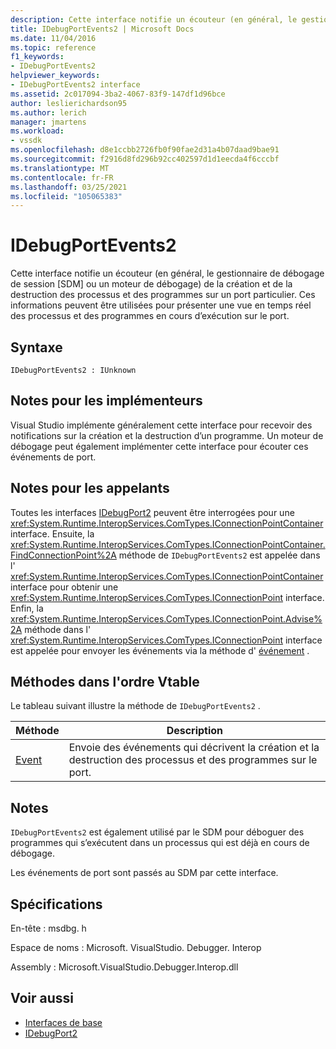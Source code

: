 ```yaml
---
description: Cette interface notifie un écouteur (en général, le gestionnaire de débogage de session [SDM] ou un moteur de débogage) de la création et de la destruction des processus et des programmes sur un port particulier.
title: IDebugPortEvents2 | Microsoft Docs
ms.date: 11/04/2016
ms.topic: reference
f1_keywords:
- IDebugPortEvents2
helpviewer_keywords:
- IDebugPortEvents2 interface
ms.assetid: 2c017094-3ba2-4067-83f9-147df1d96bce
author: leslierichardson95
ms.author: lerich
manager: jmartens
ms.workload:
- vssdk
ms.openlocfilehash: d8e1ccbb2726fb0f90fae2d31a4b07daad9bae91
ms.sourcegitcommit: f2916d8fd296b92cc402597d1d1eecda4f6cccbf
ms.translationtype: MT
ms.contentlocale: fr-FR
ms.lasthandoff: 03/25/2021
ms.locfileid: "105065383"
---
```

# <a name="idebugportevents2"></a>IDebugPortEvents2
Cette interface notifie un écouteur (en général, le gestionnaire de débogage de session [SDM] ou un moteur de débogage) de la création et de la destruction des processus et des programmes sur un port particulier. Ces informations peuvent être utilisées pour présenter une vue en temps réel des processus et des programmes en cours d’exécution sur le port.

## <a name="syntax"></a>Syntaxe

```
IDebugPortEvents2 : IUnknown
```

## <a name="notes-for-implementers"></a>Notes pour les implémenteurs
 Visual Studio implémente généralement cette interface pour recevoir des notifications sur la création et la destruction d’un programme. Un moteur de débogage peut également implémenter cette interface pour écouter ces événements de port.

## <a name="notes-for-callers"></a>Notes pour les appelants
 Toutes les interfaces [IDebugPort2](../../../extensibility/debugger/reference/idebugport2.md) peuvent être interrogées pour une <xref:System.Runtime.InteropServices.ComTypes.IConnectionPointContainer> interface. Ensuite, la <xref:System.Runtime.InteropServices.ComTypes.IConnectionPointContainer.FindConnectionPoint%2A> méthode de `IDebugPortEvents2` est appelée dans l' <xref:System.Runtime.InteropServices.ComTypes.IConnectionPointContainer> interface pour obtenir une <xref:System.Runtime.InteropServices.ComTypes.IConnectionPoint> interface. Enfin, la <xref:System.Runtime.InteropServices.ComTypes.IConnectionPoint.Advise%2A> méthode dans l' <xref:System.Runtime.InteropServices.ComTypes.IConnectionPoint> interface est appelée pour envoyer les événements via la méthode d' [événement](../../../extensibility/debugger/reference/idebugportevents2-event.md) .

## <a name="methods-in-vtable-order"></a>Méthodes dans l'ordre Vtable
 Le tableau suivant illustre la méthode de `IDebugPortEvents2` .

|Méthode|Description|
|------------|-----------------|
|[Event](../../../extensibility/debugger/reference/idebugportevents2-event.md)|Envoie des événements qui décrivent la création et la destruction des processus et des programmes sur le port.|

## <a name="remarks"></a>Notes
 `IDebugPortEvents2` est également utilisé par le SDM pour déboguer des programmes qui s’exécutent dans un processus qui est déjà en cours de débogage.

 Les événements de port sont passés au SDM par cette interface.

## <a name="requirements"></a>Spécifications
 En-tête : msdbg. h

 Espace de noms : Microsoft. VisualStudio. Debugger. Interop

 Assembly : Microsoft.VisualStudio.Debugger.Interop.dll

## <a name="see-also"></a>Voir aussi
- [Interfaces de base](../../../extensibility/debugger/reference/core-interfaces.md)
- [IDebugPort2](../../../extensibility/debugger/reference/idebugport2.md)
